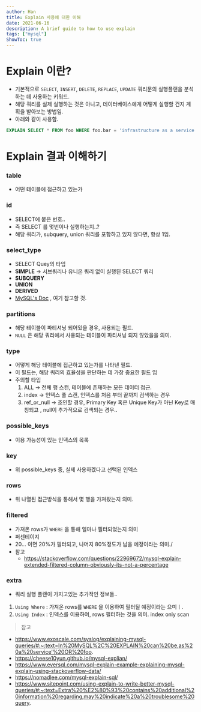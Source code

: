 ```yaml
---
author: Han
title: Explain 사용에 대한 이해
date: 2021-06-16
description: A brief guide to how to use explain
tags: ["mysql"]
ShowToc: true
---
```



# Explain 이란?
- 기본적으로 `SELECT`, `INSERT`, `DELETE`, `REPLACE`, `UPDATE` 쿼리문의 실행플랜을 분석하는 데 사용하는 키워드.
- 해당 쿼리를 실제 실행하는 것은 아니고, 데이터베이스에게 어떻게 실행할 건지 계획을 받아보는 방법임.
- 아래와 같이 사용함.

```SQL
EXPLAIN SELECT * FROM foo WHERE foo.bar = 'infrastructure as a service' OR foo.bar = 'iaas';
```

# Explain 결과 이해하기

### table
- 어떤 테이블에 접근하고 있는가

### id
- SELECT에 붙은 번호..
- 즉 SELECT 를 몇번이나 실행하는지..?
- 해당 쿼리가, subquery, union 쿼리를 포함하고 있지 않다면, 항상 1임.

### select_type
- SELECT Quey의 타입
- **SIMPLE** -> 서브쿼리나 유니온 쿼리 없이 실행된 SELECT 쿼리
- **SUBQUERY**
- **UNION**
- **DERIVED**
- [MySQL's Doc](https://dev.mysql.com/doc/refman/8.0/en/explain-output.html#explain_type) , 여기 참고할 것.

### partitions
- 해당 테이블이 파티셔닝 되어있을 경우, 사용되는 필드.
- `NULL` 은 해당 쿼리에서 사용되는 테이블이 파티셔닝 되지 않았을을 의미.

### type
- 어떻게 해당 테이블에 접근하고 있는가를 나타낸 필드.
- 이 필드는, 해당 쿼리의 효율성을 판단하는 데 가장 중요한 필드 임
- 주의할 타입
    1. ALL -> 전체 행 스캔, 테이블에 존재하는 모든 데이터 접근.
    2. index -> 인덱스 풀 스캔, 인덱스를 처음 부터 끝까지 검색하는 경우
    3. ref_or_null -> 조인할 경우, Primary Key 혹은 Unique Key가 아닌 Key로 매칭되고 , null이 추가적으로 검색되는 경우..

### possible_keys
- 이용 가능성이 있는 인덱스의 목록

### key
- 위 possible_keys 중, 실제 사용하겠다고 선택된 인덱스

### rows
- 위 나열된 접근방식을 통해서 몇 행을 가져왔는지 의미.

### filtered
- 가져온 rows가 `WHERE` 을 통해 얼마나 필터되었는지 의미
- 퍼센테이지
- 20... 이면 20%가 필터되고, 나머지 80%정도가 남을 예정이라는 의미./
-  참고
   - https://stackoverflow.com/questions/22969672/mysql-explain-extended-filtered-column-obviously-its-not-a-percentage

### extra
- 쿼리 실행 플랜이 가지고있는 추가적인 정보들..
1. `Using Where` : 가져온 rows를 `WHERE` 을 이용하여 필터될 예정이라는 으미ㅣ.
2. `Using Index` : 인덱스를 이용하여, rows 필터하는 것을 의미. index only scan


> 참고
- https://www.exoscale.com/syslog/explaining-mysql-queries/#:~:text=In%20MySQL%2C%20EXPLAIN%20can%20be,as%20a%20service'%20OR%20foo.
- https://cheese10yun.github.io/mysql-explian/
- https://www.eversql.com/mysql-explain-example-explaining-mysql-explain-using-stackoverflow-data/
- https://nomadlee.com/mysql-explain-sql/
- https://www.sitepoint.com/using-explain-to-write-better-mysql-queries/#:~:text=Extra%20%E2%80%93%20contains%20additional%20information%20regarding,may%20indicate%20a%20troublesome%20query.